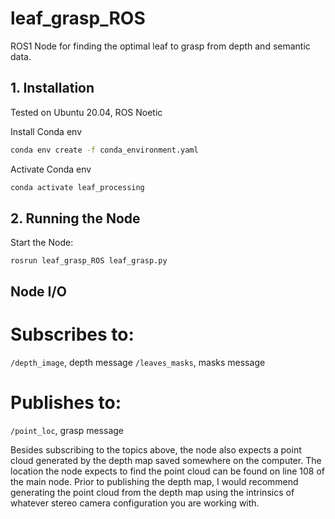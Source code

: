 # leaf_grasp_ROS
ROS1 Node for finding the optimal leaf to grasp from depth and semantic data.


## 1. Installation
Tested on Ubuntu 20.04, ROS Noetic

Install Conda env
```bash
conda env create -f conda_environment.yaml
```
Activate Conda env
```bash
conda activate leaf_processing
```

## 2. Running the Node

Start the Node:

```
rosrun leaf_grasp_ROS leaf_grasp.py
```

## Node I/O

# Subscribes to:
  `/depth_image`, depth message
  `/leaves_masks`, masks message

# Publishes to:
  `/point_loc`, grasp message

Besides subscribing to the topics above, the node also expects a point cloud generated by the depth map saved somewhere on the computer. The location the node expects to find the point cloud can be found on line 108 of the main node. Prior to publishing the depth map, I would recommend generating the point cloud from the depth map using the intrinsics of whatever stereo camera configuration you are working with.
  
